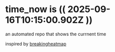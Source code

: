 # time_now is (( 2025-09-16T10:15:00.902Z ))

an automated repo that shows the currnent time

inspired by [breakingheatmap](https://github.com/breakingheatmap/breakingheatmap)